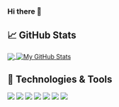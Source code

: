 ### Hi there 👋

<!--
**daniel-donateli/daniel-donateli** is a ✨ _special_ ✨ repository because its `README.md` (this file) appears on your GitHub profile.

Here are some ideas to get you started:

- 🔭 I’m currently working on ...
- 🌱 I’m currently learning ...
- 👯 I’m looking to collaborate on ...
- 🤔 I’m looking for help with ...
- 💬 Ask me about ...
- 📫 How to reach me: ...
- 😄 Pronouns: ...
- ⚡ Fun fact: ...
-->

## &#x1f4c8; GitHub Stats

<a href="https://github.com/daniel-donatel/daniel-donateli">
  <img align="center" src="https://github-readme-stats.vercel.app/api/top-langs/?username=daniel-donateli&theme=tokyonight" />
</a>

<a href="https://github.com/daniel-donateli/daniel-donateli">
  <img align="center" src="https://github-readme-stats.vercel.app/api?username=daniel-donateli&show_icons=true&line_height=27&count_private=true&theme=tokyonight" alt="My GitHub Stats" />
</a>
 
## 🔧 Technologies & Tools

![](https://img.shields.io/badge/Code-Javascript-informational?style=flat&logo=javascript&logoColor=white&color=2bbc8a)
![](https://img.shields.io/badge/Code-NodeJS-informational?style=flat&logo=node.js&logoColor=white&color=2bbc8a)
![](https://img.shields.io/badge/Code-ReasonML-informational?style=flat&logo=reason&logoColor=white&color=2bbc8a)
![](https://img.shields.io/badge/Code-Elixir-informational?style=flat&logo=elixir&logoColor=white&color=2bbc8a)
![](https://img.shields.io/badge/Code-Rust-informational?style=flat&logo=rust&logoColor=white&color=2bbc8a)
![](https://img.shields.io/badge/Code-C-informational?style=flat&logo=c&logoColor=white&color=2bbc8a)
![](https://img.shields.io/badge/Editor-VSCode-informational?style=flat&logo=visual-studio-code&logoColor=white&color=2bbc8a)
